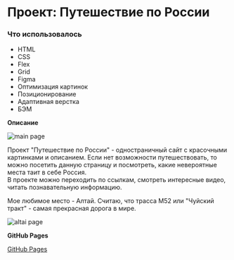 # Проект: Путешествие по России

### Что использовалось
* HTML
* CSS
* Flex
* Grid
* Figma
* Оптимизация картинок
* Позиционирование
* Адаптивная верстка
* БЭМ

**Описание**

![main page](https://semajenya.github.io/russian-travel-bootcamp/raw/main/images/main-page.png)

Проект "Путешествие по России" - одностраничный сайт с красочными картинками и описанием. Если нет возможности путешествовать, то можно посетить данную страницу и посмотреть, какие невероятные места таит в себе Россия.  
В проекте можно переходить по ссылкам, смотреть интересные видео, читать познавательную информацию.

Мое любимое место - Алтай. Считаю, что трасса М52 или "Чуйский тракт" - самая прекрасная дорога в мире. 

![altai page](https://semajenya.github.io/russian-travel-bootcamp/raw/main/images/altai-page.png)

**GitHub Pages**

[GitHub Pages](https://semajenya.github.io/russian-travel-bootcamp/)

